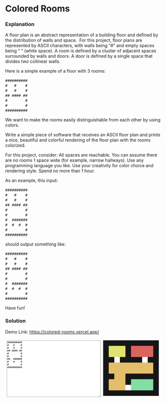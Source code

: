 # Colored Rooms

### Explanation

A floor plan is an abstract representation of a building floor and defined by the distribution of walls and space.  For this project, floor plans are represented by ASCII characters, with walls being “#” and empty spaces being “ “ (white space). A room is defined by a cluster of adjacent spaces surrounded by walls and doors. A door is defined by a single space that divides two collinear walls.

Here is a simple example of a floor with 3 rooms:

```
##########
#   #    #
#   #    #
## #### ##
#        #
#        #
##########
```

We want to make the rooms easily distinguishable from each other by using colors.

Write a simple piece of software that receives an ASCII floor plan and prints a nice, beautiful and colorful rendering of the floor plan with the rooms colorized.

For this project, consider:
All spaces are reachable.
You can assume there are no rooms 1 space wide (for example, narrow hallways).
Use any programming language you like.
Use your creativity for color choice and rendering style.
Spend no more than 1 hour.

As an example, this input:

```
##########
#   #    #
#   #    #
## #### ##
#        #
#        #
#  #######
#  #  #  #
#        #
##########
```

should output something like:

```
##########
#   #    #
#   #    #
## #### ##
#        #
#        #
#  #######
#  #  #  #
#        #
##########
```

Have fun!

### Solution

Demo Link: https://colored-rooms.vercel.app/

![](screenshot.png)
